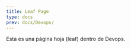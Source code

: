 ```yaml
---
title: Leaf Page
type: docs
prev: docs/Devops/
---
```


Esta es una página hoja (leaf) dentro de Devops.
